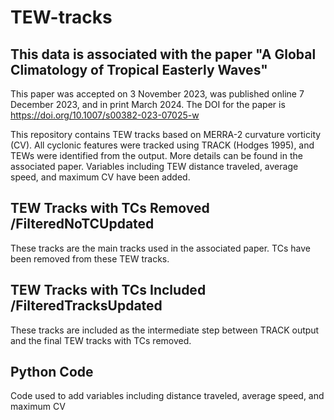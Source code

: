 # TEW-tracks

## This data is associated with the paper "A Global Climatology of Tropical Easterly Waves"

This paper was accepted on 3 November 2023, was published online 7 December 2023, and in print March 2024. The DOI for the paper is https://doi.org/10.1007/s00382-023-07025-w

This repository contains TEW tracks based on MERRA-2 curvature vorticity (CV). All cyclonic features were tracked using TRACK (Hodges 1995), and TEWs were identified from the output. More details can be found in the associated paper. Variables including TEW distance traveled, average speed, and maximum CV have been added.

## TEW Tracks with TCs Removed /FilteredNoTCUpdated
These tracks are the main tracks used in the associated paper. TCs have been removed from these TEW tracks.

## TEW Tracks with TCs Included /FilteredTracksUpdated
These tracks are included as the intermediate step between TRACK output and the final TEW tracks with TCs removed.

## Python Code
Code used to add variables including distance traveled, average speed, and maximum CV
